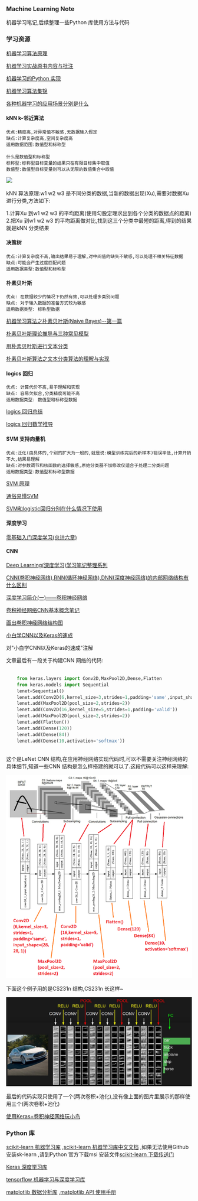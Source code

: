 
### Machine Learning Note

  机器学习笔记,后续整理一些Python 库使用方法与代码


### 学习资源

[机器学习算法原理](https://github.com/wepe/MachineLearning)<br/>

[机器学习实战原书内容与批注](https://github.com/apachecn/MachineLearning)<br/>

[机器学习的Python 实现](https://github.com/lawlite19/MachineLearning_Python#1-%E4%BB%A3%E4%BB%B7%E5%87%BD%E6%95%B0)<br/>

[机器学习算法集锦](https://zhuanlan.zhihu.com/p/25327755)<br/>

[各种机器学习的应用场景分别是什么](https://www.zhihu.com/question/26726794)<br/>

#### kNN k-邻近算法

```
优点:精度高,对异常值不敏感,无数据输入假定
缺点:计算复杂度高,空间复杂度高
适用数据范围:数值型和标称型

什么是数值型和标称型
标称型:标称型目标变量的结果只在有限目标集中取值
数值型:数值型目标变量则可以从无限的数值集合中取值
```

![](pic/kNN.jpg)<br/>

  kNN 算法原理:w1 w2 w3 是不同分类的数据,当新的数据出现(Xu),需要对数据Xu 进行分类,方法如下:
  
  1.计算Xu 到w1 w2 w3 的平均距离(使用勾股定理求出到各个分类的数据点的距离)
  2.把Xu 到w1 w2 w3 的平均距离做对比,找到这三个分类中最短的距离,得到的结果就是kNN 分类结果


#### 决策树

```
优点:计算复杂度不高,输出结果易于理解,对中间值的缺失不敏感,可以处理不相关特征数据
缺点:可能会产生过度匹配问题
适用数据类型:数值型和标称型
```

#### 朴素贝叶斯

```
优点: 在数据较少的情况下仍然有效,可以处理多类别问题
缺点: 对于输入数据的准备方式较为敏感
适用数据类型: 标称型数据
```

[机器学习算法之朴素贝叶斯(Naive Bayes)--第一篇](http://blog.csdn.net/xlinsist/article/details/51236454)<br/>

[朴素贝叶斯理论推导与三种常见模型](http://blog.csdn.net/u012162613/article/details/48323777)<br/>

[用朴素贝叶斯进行文本分类](http://blog.csdn.net/longxinchen_ml/article/details/50597149)<br/>

[朴素贝叶斯算法之文本分类算法的理解与实现](http://www.cnblogs.com/XBWer/archive/2014/07/13/3840736.html)<br/>

#### logics 回归

```
优点: 计算代价不高,易于理解和实现
缺点: 容易欠拟合,分类精度可能不高
适用数据类型: 数值型和标称型数据
```

[logics 回归总结](http://blog.chinaunix.net/xmlrpc.php?r=blog/article&uid=9162199&id=4223505)<br/>

[logics 回归数学推导](http://sbp810050504.blog.51cto.com/2799422/1608064/)<br/>

#### SVM 支持向量机

```
优点:泛化(由具体的,个别的扩大为一般的,就是说:模型训练完后的新样本)错误率低,计算开销不大,结果易理解
缺点:对参数调节和核函数的选择敏感,原始分类器不加修改仅适合于处理二分类问题
适用数据类型:数值型和标称型数据
```

[SVM 原理](http://www.cnblogs.com/steven-yang/p/5658362.html)<br/>

[通俗易懂SVM](https://www.zhihu.com/question/21094489)<br/>

[SVM和logistic回归分别在什么情况下使用](https://www.zhihu.com/question/21704547)<br/>

#### 深度学习

[零基础入门深度学习(总计六章)](https://zhuanlan.zhihu.com/p/25628246)<br/>

#### CNN

[Deep Learning(深度学习)学习笔记整理系列](http://www.cnblogs.com/zhizhan/p/4077947.html)<br/>

[CNN(卷积神经网络),RNN(循环神经网络),DNN(深度神经网络)的内部网络结构有什么区别](https://www.zhihu.com/question/34681168)<br/>

[深度学习简介(一)——卷积神经网络](https://www.cnblogs.com/alexcai/p/5506806.html)<br/>

[卷积神经网络CNN基本概念笔记](http://www.jianshu.com/p/606a33ba04ff)<br/>

[画出卷积神经网络结构图](http://www.jianshu.com/p/56a05b5e4f20)<br/>

[小白学CNN以及Keras的速成](https://www.leiphone.com/news/201708/fhJ72ZPlmYr12CwV.html)<br/>

对"小白学CNN以及Keras的速成"注解

文章最后有一段关于构建CNN 网络的代码:

```python

    from keras.layers import Conv2D,MaxPool2D,Dense,Flatten
    from keras.models import Sequential 
    lenet=Sequential()
    lenet.add(Conv2D(6,kernel_size=3,strides=1,padding='same',input_shape=(28, 28, 1)))
    lenet.add(MaxPool2D(pool_size=2,strides=2))
    lenet.add(Conv2D(16,kernel_size=5,strides=1,padding='valid'))
    lenet.add(MaxPool2D(pool_size=2,strides=2))
    lenet.add(Flatten())
    lenet.add(Dense(120))
    lenet.add(Dense(84))
    lenet.add(Dense(10,activation='softmax'))
    
```

这个是LeNet CNN 结构,在应用神经网络实现代码时,可以不需要关注神经网络的具体细节,知道一些CNN 结构是怎么样搭建的就可以了.这段代码可以这样来理解:

![](pic/LeNet.png)

下面这个例子用的是CS231n 结构,CS231n 长这样~

![](pic/CS231n.jpeg)

最后的代码实现只使用了一个(两次卷积+池化),没有像上面的图片里展示的那样使用三个(两次卷积+池化)<br/>

[使用Keras+卷积神经网络玩小鸟](http://www.jianshu.com/p/3ba69493f020)<br/>



### Python 库

[scikit-learn 机器学习库](https://github.com/scikit-learn/scikit-learn) ,[scikit-learn 机器学习库中文文档](http://sklearn.apachecn.org/cn/0.19.0/index.html) ,如果无法使用Github 安装sk-learn ,请到Python 官方下载msi 安装文件[scikit-learn 下载传送门](https://pypi.python.org/pypi/scikit-learn)<br/>

[Keras 深度学习库](https://github.com/fchollet/keras)<br/>

[tensorflow 机器学习与深度学习库](https://github.com/tensorflow/tensorflow)<br/>

[matplotlib 数据分析库](https://github.com/matplotlib/matplotlib) ,[matplotlib API 使用手册](http://matplotlib.org/api/index.html)<br/>



